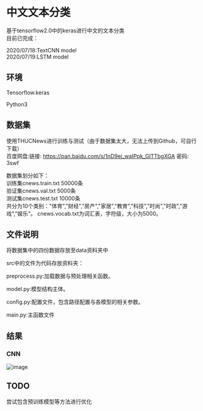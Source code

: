 # 中文文本分类

基于tensorflow2.0中的keras进行中文的文本分类  
目前已完成：  
  
2020/07/18:TextCNN model  
2020/07/19:LSTM model


## 环境

Tensorflow.keras  

Python3  



## 数据集

使用THUCNews进行训练与测试（由于数据集太大，无法上传到Github，可自行下载）  
百度网盘:链接: https://pan.baidu.com/s/1nD9ej_waIPpk_GITTbgXGA  密码: 3swf  

数据集划分如下：  
训练集cnews.train.txt 50000条  
验证集cnews.val.txt 5000条  
测试集cnews.test.txt 10000条  
共分为10个类别："体育","财经","房产","家居","教育","科技","时尚","时政","游戏","娱乐"。
cnews.vocab.txt为词汇表，字符级，大小为5000。



## 文件说明

将数据集中的四份数据存放至data资料夹中  

src中的文件为代码存放资料夹：

preprocess.py:加载数据与预处理相关函数。

model.py:模型结构主体。

config.py:配置文件，包含路径配置与各模型的相关参数。

main.py:主函数文件

## 结果
### CNN

![image](https://github.com/sun830910/Text_Classification/img/CNN_result.png)

## TODO  
尝试包含预训练模型等方法进行优化